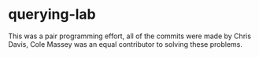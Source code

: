 # querying-lab

This was a pair programming effort, all of the commits were made by Chris Davis, Cole Massey was an equal contributor to solving these problems. 